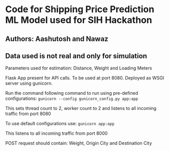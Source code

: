 # Code for Shipping Price Prediction ML Model used for SIH Hackathon

## Authors: Aashutosh and Nawaz

## Data used is not real and only for simulation

Parameters used for estimation: Distance, Weight and Loading Meters

Flask App present for API calls. To be used at port 8080. Deployed as WSGI server using gunicorn.

Run the command following command to run using pre-defined configurations:
`gunicorn --config gunicorn_config.py app:app`

This sets thread count to 2, worker count to 2 and listens to all incoming traffic from port 8080

To use default configurations use:
`gunicorn app:app`

This listens to all incoming traffic from port 8000

POST request should contain: Weight, Origin City and Destination City
